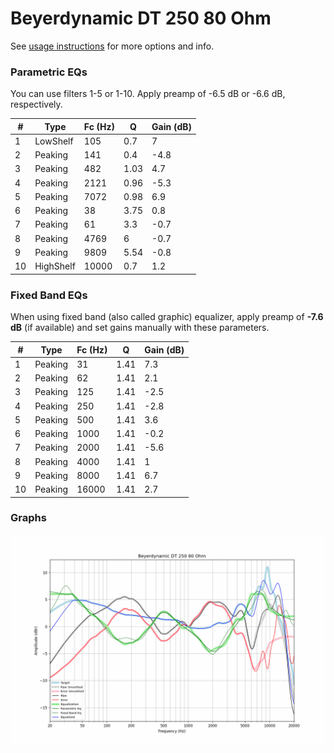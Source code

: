 # Beyerdynamic DT 250 80 Ohm
See [usage instructions](https://github.com/jaakkopasanen/AutoEq#usage) for more options and info.

### Parametric EQs
You can use filters 1-5 or 1-10. Apply preamp of -6.5 dB or -6.6 dB, respectively.

|   # | Type      |   Fc (Hz) |    Q |   Gain (dB) |
|-----|-----------|-----------|------|-------------|
|   1 | LowShelf  |       105 | 0.7  |         7   |
|   2 | Peaking   |       141 | 0.4  |        -4.8 |
|   3 | Peaking   |       482 | 1.03 |         4.7 |
|   4 | Peaking   |      2121 | 0.96 |        -5.3 |
|   5 | Peaking   |      7072 | 0.98 |         6.9 |
|   6 | Peaking   |        38 | 3.75 |         0.8 |
|   7 | Peaking   |        61 | 3.3  |        -0.7 |
|   8 | Peaking   |      4769 | 6    |        -0.7 |
|   9 | Peaking   |      9809 | 5.54 |        -0.8 |
|  10 | HighShelf |     10000 | 0.7  |         1.2 |

### Fixed Band EQs
When using fixed band (also called graphic) equalizer, apply preamp of **-7.6 dB** (if available) and set gains manually with these parameters.

|   # | Type    |   Fc (Hz) |    Q |   Gain (dB) |
|-----|---------|-----------|------|-------------|
|   1 | Peaking |        31 | 1.41 |         7.3 |
|   2 | Peaking |        62 | 1.41 |         2.1 |
|   3 | Peaking |       125 | 1.41 |        -2.5 |
|   4 | Peaking |       250 | 1.41 |        -2.8 |
|   5 | Peaking |       500 | 1.41 |         3.6 |
|   6 | Peaking |      1000 | 1.41 |        -0.2 |
|   7 | Peaking |      2000 | 1.41 |        -5.6 |
|   8 | Peaking |      4000 | 1.41 |         1   |
|   9 | Peaking |      8000 | 1.41 |         6.7 |
|  10 | Peaking |     16000 | 1.41 |         2.7 |

### Graphs
![](./Beyerdynamic%20DT%20250%2080%20Ohm.png)
